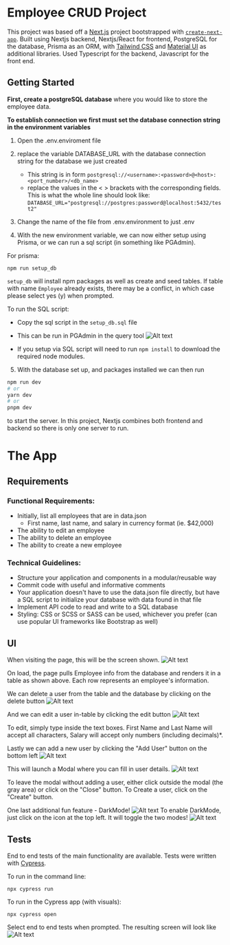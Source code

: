 # Employee CRUD Project

This project was based off a [Next.js](https://nextjs.org/) project bootstrapped with [`create-next-app`](https://github.com/vercel/next.js/tree/canary/packages/create-next-app).
Built using Nextjs backend, Nextjs/React for frontend, PostgreSQL for the database, Prisma as an ORM, with [Tailwind CSS](https://tailwindcss.com/) and [Material UI](https://mui.com/) as additional libraries. Used Typescript for the backend, Javascript for the front end.

## Getting Started

**First, create a postgreSQL database** where you would like to store the employee data.

**To establish connection we first must set the database connection string in the environment variables**

1. Open the .env.enviroment file
2. replace the variable DATABASE_URL with the database connection string for the database we just created
   - This string is in form `postgresql://<username>:<password>@<host>:<port_number>/<db_name>`
   - replace the values in the < > brackets with the corresponding fields. This is what the whole line should look like:
     `DATABASE_URL="postgresql://postgres:password@localhost:5432/test2"`
3. Change the name of the file from .env.environment to just .env

4. With the new environment variable, we can now either setup using Prisma, or we can run a sql script (in something like PGAdmin).

For prisma:

```
npm run setup_db
```

`setup_db` will install npm packages as well as create and seed tables. If table with name `Employee` already exists, there may be a conflict, in which case please select yes (y) when prompted.

To run the SQL script:

- Copy the sql script in the `setup_db.sql` file
- This can be run in PGAdmin in the query tool
  ![Alt text](readme_assets/image-8.png)

- If you setup via SQL script will need to run `npm install` to download the required node modules.

5. With the database set up, and packages installed we can then run

```bash
npm run dev
# or
yarn dev
# or
pnpm dev
```

to start the server. In this project, Nextjs combines both frontend and backend so there is only one server to run.

# The App

## Requirements

### Functional Requirements:

- Initially, list all employees that are in data.json
  - First name, last name, and salary in currency format (ie. $42,000)
- The ability to edit an employee
- The ability to delete an employee
- The ability to create a new employee

### Technical Guidelines:

- Structure your application and components in a modular/reusable way
- Commit code with useful and informative comments
- Your application doesn't have to use the data.json file directly, but have a SQL script to initialize your database with data found in that file
- Implement API code to read and write to a SQL database
- Styling: CSS or SCSS or SASS can be used, whichever you prefer (can use popular UI frameworks like Bootstrap as well)

## UI

When visiting the page, this will be the screen shown.
![Alt text](readme_assets/image-1.png?raw=true)

On load, the page pulls Employee info from the database and renders it in a table as shown above. Each row represents an employee's information.

We can delete a user from the table and the database by clicking on the delete button
![Alt text](readme_assets/image-2.png?raw=true)

And we can edit a user in-table by clicking the edit button
![Alt text](readme_assets/image-3.png?raw=true)

To edit, simply type inside the text boxes. First Name and Last Name will accept all characters, Salary will accept only numbers (including decimals)\*.

Lastly we can add a new user by clicking the "Add User" button on the bottom left
![Alt text](readme_assets/image-4.png?raw=true)

This will launch a Modal where you can fill in user details.
![Alt text](readme_assets/image-5.png?raw=true)

To leave the modal without adding a user, either click outside the modal (the gray area) or click on the "Close" button. To Create a user, click on the "Create" button.

One last additional fun feature - DarkMode!
![Alt text](readme_assets/image-6.png?raw=true)
To enable DarkMode, just click on the icon at the top left. It will toggle the two modes!
![Alt text](readme_assets/image-7.png?raw=true)

## Tests

End to end tests of the main functionality are available. Tests were written with [Cypress](https://www.cypress.io/).

To run in the command line:

```
npx cypress run
```

To run in the Cypress app (with visuals):

```
npx cypress open
```

Select end to end tests when prompted. The resulting screen will look like
![Alt text](readme_assets/image-9.png)
